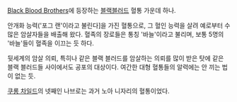 [Black Blood Brothers](Black%20Blood%20Brothers.md)에 등장하는 [블랙블러드](%EB%B8%94%EB%9E%99%20%EB%B8%94%EB%9F%AC%EB%93%9C.md) 혈통 가운데 하나.

안개화 능력('포그 랜'이라고 불린다]을 가진 혈통으로, 그 혈인 능력을 살려 예로부터 수많은 암살자들을 배출해 왔다. 혈족의 장로들은 통칭
'바늘'이라고 불리며, 보통 5명의 '바늘'들이 혈족을 이끄는 듯 하다.  

뒷세계의 암살 의뢰, 특히나 같은 블랙 블러드를 암살하는 의뢰를 많이 받은 탓에 같은 블랙 블러드들 사이에서도 공포의 대상이다. 여간한 대형
혈통들의 알력에는 안 끼는 법이 없는 듯.  

[쿠롱 차일드](%EC%BF%A0%EB%A1%B1%20%EC%B0%A8%EC%9D%BC%EB%93%9C.md)의 넷째인 나브로는 과거
노아 니자리의 혈통이었다.

